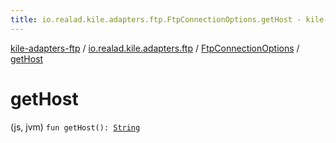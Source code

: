 ```yaml
---
title: io.realad.kile.adapters.ftp.FtpConnectionOptions.getHost - kile-adapters-ftp
---
```


[kile-adapters-ftp](../../index.html) / [io.realad.kile.adapters.ftp](../index.html) / [FtpConnectionOptions](index.html) / [getHost](./get-host.html)

# getHost

(js, jvm) `fun getHost(): `[`String`](https://kotlinlang.org/api/latest/jvm/stdlib/kotlin/-string/index.html)